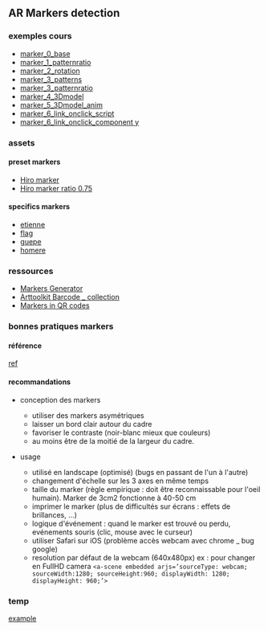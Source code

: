 ## AR Markers detection

### exemples cours
* [marker_0_base](./marker_0_base.html)
* [marker_1_patternratio](./marker_1_patternratio.html)
* [marker_2_rotation](./marker_2_rotation.html)
* [marker_3_patterns](./marker_3_patterns.html)
* [marker_3_patternratio](./marker_3_patternratio.html)
* [marker_4_3Dmodel](./marker_4_3Dmodel.html)
* [marker_5_3Dmodel_anim](./marker_5_3Dmodel_anim.html)
* [marker_6_link_onclick_script](./marker_6_link_onclick_script.html)
* [marker_6_link_onclick_component y](./marker_6_link_onclick_component.html)

### assets
#### preset markers
* [Hiro marker](./assets/images/hiro.png)
* [Hiro marker ratio 0.75](./assets/images/hiro_0.75.png)

#### specifics markers
* [etienne](./assets/images/pattern-Etienne.png) 
* [flag](./assets/images/pattern-flag.png) 
* [guepe](./assets/images/pattern-guepe.png)
* [homere](./assets/images/pattern-homere.png)

### ressources
* [Markers Generator](https://jeromeetienne.github.io/AR.js/three.js/examples/marker-training/examples/generator.html)
* [Arttoolkit Barcode _ collection](https://github.com/AR-js-org/artoolkit-barcode-markers-collection)
* [Markers in QR codes](https://medium.com/chialab-open-source/how-to-deliver-ar-on-the-web-only-with-a-qr-code-e24b7b61f8cb)

### bonnes pratiques markers
#### référence
[ref](https://medium.com/chialab-open-source/10-tips-to-enhance-your-ar-js-app-8b44c6faffca)

#### recommandations
* conception des markers    
    - utiliser des markers asymétriques
    - laisser un bord clair autour du cadre
    - favoriser le contraste (noir-blanc mieux que couleurs)
    - au moins être de la moitié de la largeur du cadre.

* usage
    - utilisé en landscape (optimisé) (bugs en passant de l'un à l'autre)
    - changement d'échelle sur les 3 axes en même temps   
    - taille du marker (règle empirique : doit être reconnaissable pour l'oeil humain). Marker de 3cm2 fonctionne à 40-50 cm
    - imprimer le marker (plus de difficultés sur écrans : effets de brillances, …)
    - logique d'événement : quand le marker est trouvé ou perdu, evénements souris (clic, mouse avec le curseur)
    - utiliser Safari sur iOS (problème accès webcam avec chrome _ bug google)
    - resolution par défaut de la webcam (640x480px)
    ex : pour changer en FullHD camera
    `<a-scene embedded arjs=’sourceType: webcam; sourceWidth:1280; sourceHeight:960; displayWidth: 1280; displayHeight: 960;’>`

### temp
[example](https://github.com/AR-js-org/AR.js/tree/master/aframe/examples/marker-based)
